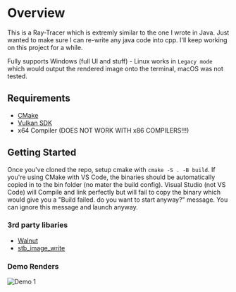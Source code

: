 # Overview

This is a Ray-Tracer which is extremly similar to the one I wrote in Java. Just wanted to make sure I can re-write any java code into cpp. I'll keep working on this project for a while.

Fully supports Windows (full UI and stuff) - Linux works in `Legacy mode` which would output the rendered image onto the terminal, macOS was not tested.

## Requirements
- [CMake](https://cmake.org/)
- [Vulkan SDK](https://vulkan.lunarg.com/sdk/home#windows)
- x64 Compiler (DOES NOT WORK WITH x86 COMPILERS!!!)

## Getting Started
Once you've cloned the repo, setup cmake with `cmake -S . -B build`. If you're using CMake with VS Code, the binaries should be automatically copied in to the bin folder (no mater the build config). 
Visual Studio (not VS Code) will Compile and link perfectly but will fail to copy the binary which would give you a "Build failed. do you want to start anyway?" message. You can ignore this message and launch anyway.

### 3rd party libaries
- [Walnut](https://github.com/TheCherno/Walnut)
- [stb_image_write](https://github.com/nothings/stb/blob/master/stb_image_write.h)

### Demo Renders
![Demo 1](https://github.com/AbduEhab/Cpp-RayTracer/blob/main/bin/Main_Test_Scene.png)